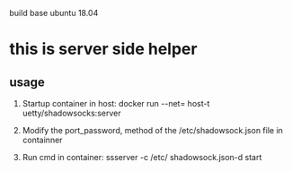 build base ubuntu 18.04
# this is server side helper
## usage

1. Startup container in host: docker run --net= host-t uetty/shadowsocks:server

2. Modify the port_password, method of the /etc/shadowsock.json file in containner

3. Run cmd in container: ssserver -c /etc/ shadowsock.json-d start


